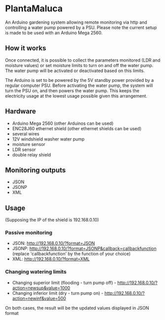 # PlantaMaluca
An Arduino gardening system allowing remote monitoring via http and controlling a water pump powered by a PSU. Please note the current setup is made to be used with an Arduino Mega 2560.

## How it works
Once connected, it is possible to collect the parameters monitored (LDR and moisture values) or set moisture limits to turn on and off the water pump. The water pump will be activated or deactivated based on this limits.

The Arduino is set to be powered by the 5V standby power provided by a regular computer PSU. Before activating the water pump, the system will turn the PSU on, and then powers the water pump. This keeps the electricity usage at the lowest usage possible given this arrangement.

## Hardware
- Arduino Mega 2560 (other Arduinos can be used)
- ENC28J60 ethernet shield (other ethernet shields can be used)
- several wires
- 12V windshield washer water pump
- moisture sensor
- LDR sensor
- double relay shield

## Monitoring outputs
- JSON
- JSONP
- XML

## Usage
(Supposing the IP of the shield is 192.168.0.10)

### Passive monitoring
- JSON: http://192.168.0.10/?format=JSON
- JSONP: http://192.168.0.10/?format=JSONP&callback=callbackfunction (replace 'callbackfunction' by the function of your choice)
- XML: http://192.168.0.10/?format=XML

### Changing watering limits
- Changing superior limit (flooding - turn pump off) - http://192.168.0.10/?action=newsup&value=1000
- Changing inferior limit (dry - turn pump on) - http://192.168.0.10/?action=newinf&value=500

On both cases, the result will be the updated values displayed in JSON format
